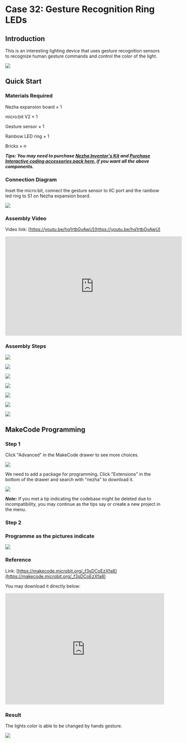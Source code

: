 # Case 32: Gesture Recognition Ring LEDs

## Introduction

This is an interesting lighting device that uses gesture recognition sensors to recognize human gesture commands and control the color of the light.

![](./images/case_32_01.png)

## Quick Start 



### Materials Required


Nezha expansion board × 1

micro:bit V2 × 1

Gesture sensor × 1

Rainbow LED ring  × 1

Bricks × n

***Tips: You may need to purchase [Nezha Inventor's Kit](https://shop.elecfreaks.com/products/elecfreaks-micro-bit-nezha-48-in-1-inventors-kit-without-micro-bit-board?_pos=2&_sid=ed1b6fbd2&_ss=r) and [Purchase Interactive coding accessories pack here.](https://shop.elecfreaks.com/products/elecfreaks-interactive-coding-accessories-pack?_pos=1&_sid=c75dad35f&_ss=r) if you want all the above components.***




### Connection Diagram 

Inset the micro:bit, connect the gesture sensor to IIC port and the rainbow led ring to S1 on Nezha expansion board. 


![](./images/case_32_03.png)



### Assembly Video 


Video link: [https://youtu.be/hq1rtbGvAwU](https://youtu.be/hq1rtbGvAwU)

<iframe width="560" height="315" src="https://www.youtube.com/embed/hq1rtbGvAwU" title="YouTube video player" frameborder="0" allow="accelerometer; autoplay; clipboard-write; encrypted-media; gyroscope; picture-in-picture" allowfullscreen></iframe>

### Assembly Steps


![](./images/case_step_32_01.png)

![](./images/case_step_32_02.png)

![](./images/case_step_32_03.png)

![](./images/case_step_32_04.png)

![](./images/case_step_32_05.png)

![](./images/case_step_32_06.png)

![](./images/case_step_32_07.png)



## MakeCode Programming 




### Step 1



Click "Advanced" in the MakeCode drawer to see more choices. 

![](./images/case_01_10.png)




We need to add a package for programming. Click "Extensions" in the bottom of the drawer and search with "nezha" to download it. 

![](./images/case_03_09.png)

***Note:*** If you met a tip indicating the codebase might be deleted due to incompatibility, you may continue as the tips say or create a new project in the menu. 

### Step 2


### Programme as the pictures indicate


![](./images/case_32_10.png)



### Reference

Link: [https://makecode.microbit.org/_f3sDCoEzXfa8](https://makecode.microbit.org/_f3sDCoEzXfa8)

You may download it directly below: 

<div style="position:relative;height:0;padding-bottom:70%;overflow:hidden;"><iframe style="position:absolute;top:0;left:0;width:100%;height:100%;" src="https://makecode.microbit.org/#pub:_f3sDCoEzXfa8" frameborder="0" sandbox="allow-popups allow-forms allow-scripts allow-same-origin"></iframe></div>  


### Result
The lights color is able to be changed by hands gesture. 

![](./images/case-gif-32.gif)
